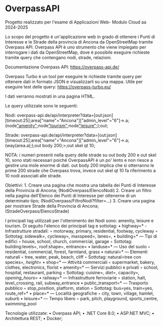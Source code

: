# OverpassAPI

Progetto realizzato per l'esame di Applicazioni Web- Modulo Cloud aa 2024-2025

Lo scopo del progetto è un'applicazione web in grado di ottenere i Punti di Interesse e le Strade della provincia di Ancona da OpenStreetMap tramite Overpass API.
Overpass API è uno strumento che viene impiegato per interrogare i dati da OpenStreetMap, dove è possibile eseguire richieste tramite query che contengano nodi, strade, relazioni.

Documentazione Overpass API: https://overpass-api.de/

Overpass Turbo è un tool per eseguire le richieste tramite query per ottenere dati in formato JSON e visualizzarli su una mappa. Utile per eseguire test delle query: https://overpass-turbo.eu/

I dati verranno mostrati in una pagina HTML.

Le query utilizzate sono le seguenti:

Nodi: overpass-api.de/api/interpreter?data=[out:json][timeout:25];area["name"="Ancona"]["admin_level"="6"]->.a;(node["amenity"](area.a);node["tourism"](area.a);node["leisure"](area.a););out;

Strade: overpass-api.de/api/interpreter?data=[out:json][timeout:25];area["name"="Ancona"]["admin_level"="6"]->.a;(way(area.a););out body 200;>;out skel qt 10;

NOTA: i numeri presenti nella query delle strade su out body 200 e out skel 10, sono stati necessari poiché OverpassAPI è un po' lento e non riesce a gestire una mole enorme di dati. out body 200 implica che si otterranno le prime 200 strade che Overpass trova, invece out skel qt 10 fa riferimento a 10 nodi associati alle strade.

Obiettivi:
    1. Creare una pagina che mostra una tabella dei Punti di Interesse della Provincia di Ancona; (NodiOverpass/ElencoNodi)
    2. Creare un filtro nella pagina dell'Elenco dei Punti di Interesse per ottenerne di un determinato tipo; (NodiOverpass/FiltroNodi?filter=...)
    3. Creare una pagina per mostrare Strade della Provincia di Ancona; (StradeOverpass/ElencoStrade)

I principali tag utilizzati per l'ottenimento dei Nodi sono: amenity, leisure e tourism. Di seguito l'elenco dei principali tag e sottotag:
    • highway=* - Infrastrutture stradali:
        ◦ motorway, primary, residential, footway, cycleway
        ◦ Sottotag: sidewalk=, cycleway=, maxspeed=, lanes=,
    • building=* — Tipi di edifici
        ◦ house, school, church, commercial, garage
        ◦ Sottotag: building:levels=, roof:shape=, entrance=
    • landuse=* — Uso del suolo
        ◦ residential, commercial, forest, farmland, grass
    • natural=* — Elementi naturali
        ◦ tree, water, peak, beach, cliff
        ◦ Sottotag: natural=tree con species=*, height=*
    • shop=* — Attività commerciali
        ◦ supermarket, bakery, clothes, electronics, florist
    • amenity=* — Servizi pubblici e privati
        ◦ school, hospital, restaurant, parking
        ◦ Sottotag: cuisine=*, diet=*, capacity=*, opening_hours=*
    • railway=* — Infrastrutture ferroviarie
        ◦ station, halt, level_crossing, rail, subway_entrance
    • public_transport=* — Trasporto pubblico
        ◦ stop_position, platform, station
        ◦ Sottotag: bus=yes, train=yes, route_ref=*
    • place=* — Località geografiche
        ◦ city, town, village, hamlet, suburb
    • leisure=* — Tempo libero
        ◦ park, pitch, playground, sports_centre, swimming_pool


Tecnologie utilizzate:
    • Overpass API;
    • .NET Core 8.0;
    • ASP.NET MVC;
    • Architettura REST;
    • Docker;
